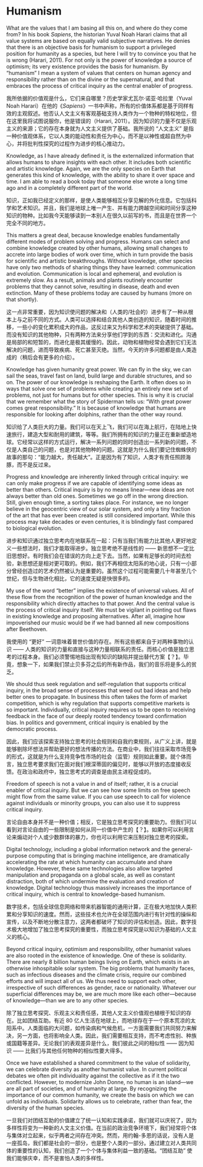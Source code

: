 # Humanism

What are the values that I am basing all this on, and where do they come from? In his book *Sapiens*, the historian Yuval Noah Harari claims that all value systems are based on equally valid subjective narratives. He denies that there is an objective basis for humanism to support a privileged position for humanity as a species, but here I will try to convince you that he is wrong (Harari, 2011). For not only is the power of knowledge a source of optimism; its very existence provides the basis for humanism. By “humanism” I mean a system of values that centers on human agency and responsibility rather than on the divine or the supernatural, and that embraces the process of critical inquiry as the central enabler of progress.

我所依据的价值观是什么，它们来自哪里？历史学家尤瓦尔·诺亚·哈拉里（Yuval Noah Harari）在他的《*Sapiens*》一书中声称，所有的价值体系都是基于同样有效的主观叙述。他否认人文主义有客观基础支持人类作为一个物种的特权地位，但在这里我将试图说服你，他是错误的（Harari, 2011）。因为知识的力量不仅是乐观主义的来源；它的存在本身就为人文主义提供了基础。我所说的 “人文主义” 是指一种价值观体系，它以人类的能动性和责任为中心，而不是以神性或超自然为中心，并将批判性探究的过程作为进步的核心推动力。


Knowledge, as I have already defined it, is the externalized information that allows humans to share insights with each other. It includes both scientific and artistic knowledge. Again, we are the only species on Earth that generates this kind of knowledge, with the ability to share it over space and time. I am able to read a book today that someone else wrote a long time ago and in a completely different part of the world.

知识，正如我已经定义的那样，是使人类能够相互分享见解的外化信息。它包括科学和艺术知识。并且，我们是地球上唯一产生、并有能力跨越空间和时间分享这种知识的物种。比如我今天能够读到一本别人在很久以前写的书，而且是在世界一个完全不同的地方。


This matters a great deal, because knowledge enables fundamentally different modes of problem solving and progress. Humans can select and combine knowledge created by other humans, allowing small changes to accrete into large bodies of work over time, which in turn provide the basis for scientific and artistic breakthroughs. Without knowledge, other species have only two methods of sharing things they have learned: communication and evolution. Communication is local and ephemeral, and evolution is extremely slow. As a result, animals and plants routinely encounter problems that they cannot solve, resulting in disease, death and even extinction. Many of these problems today are caused by humans (more on that shortly).

这一点非常重要，因为知识使问题的解决和（人类的/社会的）进步有了一种从根本上与之前不同的方式。人类可以选择和结合其他人类创造的知识，随着时间的推移，一些小的变化累积成大的作品，这反过来又为科学和艺术的突破提供了基础。而没有知识的其他物种，只有两种方法来分享他们学到的东西：交流和进化。沟通是局部的和短暂的，而进化是极其缓慢的。因此，动物和植物经常会遇到它们无法解决的问题，进而导致疾病、死亡甚至灭绝。当然，今天的许多问题都是由人类造成的（稍后会有更多的介绍）。


Knowledge has given humanity great power. We can fly in the sky, we can sail the seas, travel fast on land, build large and durable structures, and so on. The power of our knowledge is reshaping the Earth. It often does so in ways that solve one set of problems while creating an entirely new set of problems, not just for humans but for other species. This is why it is crucial that we remember what the story of Spiderman tells us: “With great power comes great responsibility.” It is because of knowledge that humans are responsible for looking after dolphins, rather than the other way round. 

知识给了人类巨大的力量。我们可以在天上飞，我们可以在海上航行，在陆地上快速旅行，建造大型和耐用的建筑，等等。我们所拥有的知识的力量正在重新塑造地球。它经常以这样的方式运行，解决一系列问题的同时创造出一系列新的问题，不仅是人类自己的问题，也是对其他物种的问题。这就是为什么我们要记住蜘蛛侠的故事的那句：“能力越大，责任越大”。正是因为有了知识，人类才有责任照顾海豚，而不是反过来。


Progress and knowledge are inherently linked through critical inquiry: we can only make progress if we are capable of identifying some ideas as better than others. Critical inquiry is by no means linear—new ideas are not always better than old ones. Sometimes we go off in the wrong direction. Still, given enough time, a sorting takes place. For instance, we no longer believe in the geocentric view of our solar system, and only a tiny fraction of the art that has ever been created is still considered important. While this process may take decades or even centuries, it is blindingly fast compared to biological evolution. 

进步和知识通过独立思考内在地联系在一起：只有当我们有能力比其他人更好地定义一些想法时，我们才能取得进步。独立思考绝不是线性的 —— 新思想不一定比旧思想好。有时我们会在错误的方向上走下去。当然，如果有足够长的时间去检验，新思想还是相对更可取的。例如，我们不再相信太阳系的地心说，只有一小部分曾经创造过的艺术仍然被认为是重要的。虽然这个过程可能需要几十年甚至几个世纪，但与生物进化相比，它的速度无疑是快很多的。


My use of the word “better” implies the existence of universal values. All of these flow from the recognition of the power of human knowledge and the responsibility which directly attaches to that power. And the central value is the process of critical inquiry itself. We must be vigilant in pointing out flaws in existing knowledge and proposing alternatives. After all, imagine how impoverished our music would be if we had banned all new compositions after Beethoven. 

我使用的 “更好” 一词意味着普世价值的存在。所有这些都来自于对两种事物的认识 —— 人类的知识的力量和直接与这种力量相联系的责任。而核心价值是独立思考的过程本身。我们必须警惕地指出现有知识的缺陷并提出替代方案【？】。毕竟，想象一下，如果我们禁止贝多芬之后的所有新作品，我们的音乐将是多么的贫乏。


We should thus seek regulation and self-regulation that supports critical inquiry, in the broad sense of processes that weed out bad ideas and help better ones to propagate. In business this often takes the form of market competition, which is why regulation that supports competitive markets is so important. Individually, critical inquiry requires us to be open to receiving feedback in the face of our deeply rooted tendency toward confirmation bias. In politics and government, critical inquiry is enabled by the democratic process. 

因此，我们应该探索支持独立思考的社会规则和自我约束规则，从广义上讲，就是能够剔除坏想法并帮助更好的想法传播的方法。在商业中，我们往往采取市场竞争的形式，这就是为什么支持竞争性市场的社会（监管）规则如此重要。就个体而言，独立思考要求我们在面对我们根深蒂固的偏见时，能够以开放的态度接收反馈。在政治和政府中，独立思考式的调查是由民主进程促成的。


Freedom of speech is not a value in and of itself; rather, it is a crucial enabler of critical inquiry. But we can see how some limits on free speech might flow from the same value. If you can use speech to call for violence against individuals or minority groups, you can also use it to suppress critical inquiry. 

言论自由本身并不是一种价值；相反，它是独立思考探究的重要助力。但我们可以看到对言论自由的一些限制是如何从同一价值中产生的【？】。如果你可以利用言论来煽动对个人或少数群体的暴力，你也可以利用它来压制对独立思考的探索。


Digital technology, including a global information network and the general-purpose computing that is bringing machine intelligence, are dramatically accelerating the rate at which humanity can accumulate and share knowledge. However, these same technologies also allow targeted manipulation and propaganda on a global scale, as well as constant distraction, both of which undermine the evaluation and creation of knowledge. Digital technology thus massively increases the importance of critical inquiry, which is central to knowledge-based humanism. 

数字技术，包括全球信息网络和带来机器智能的通用计算，正在极大地加快人类积累和分享知识的速度。然而，这些技术也允许在全球范围内进行有针对性的操纵和宣传，以及不断地分散注意力，这两者都破坏了知识的评估和创造。因此，数字技术极大地增加了独立思考探究的重要性，而独立思考探究是以知识为基础的人文主义的核心。


Beyond critical inquiry, optimism and responsibility, other humanist values are also rooted in the existence of knowledge. One of these is solidarity. There are nearly 8 billion human beings living on Earth, which exists in an otherwise inhospitable solar system. The big problems that humanity faces, such as infectious diseases and the climate crisis, require our combined efforts and will impact all of us. We thus need to support each other, irrespective of such differences as gender, race or nationality. Whatever our superficial differences may be, we are much more like each other—because of knowledge—than we are to any other species.

除了独立思考探究、乐观主义和责任感，其他人文主义价值观也植根于知识的存在。比如团结互助。有近 80 亿人生活在地球上，而地球存在于一个原本荒凉的太阳系中。人类面临的大问题，如传染病和气候危机，一方面需要我们共同努力来解决，另一方面，也将影响全人类。因此，我们需要相互支持，而不考虑性别、种族或国籍等差异。无论我们的表观差异是什么，我们彼此之间的相似性 —— 因为知识 —— 比我们与其他任何物种的相似性要大得多。


Once we have established a shared commitment to the value of solidarity, we can celebrate diversity as another humanist value. In current political debates we often pit individuality against the collective as if it the two conflicted. However, to modernize John Donne, no human is an island—we are all part of societies, and of humanity at large. By recognizing the importance of our common humanity, we create the basis on which we can unfold as individuals. Solidarity allows us to celebrate, rather than fear, the diversity of the human species.


一旦我们对团结互助的价值建立了统一认知和实践承诺，我们就可以庆祝了，因为多样性将变为一种新的人文主义价值。在当前的政治竞争环境下，我们经常将个体与集体对立起来，似乎两者之间存在冲突。然而，用约翰-多恩的话说，没有人是一座孤岛，我们都是社会的一部分，也是整个人类的一部分。通过建立对人类共同体的重要性的认知，我们创造了一个个体与集体利益一致的基础。“团结互助” 使我们能够庆幸，而不是害怕人类的多样性。

